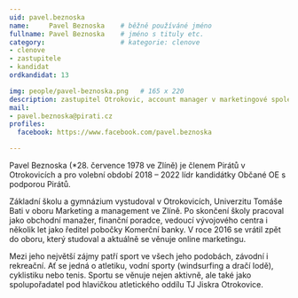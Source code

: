 ```yaml
---
uid: pavel.beznoska
name:     Pavel Beznoska  	# běžně používáné jméno
fullname: Pavel Beznoska  	# jméno s tituly etc.
category:                   # kategorie: clenove
- clenove
- zastupitele 
- kandidat
ordkandidat: 13

img: people/pavel-beznoska.png   # 165 x 220
description: zastupitel Otrokovic, account manager v marketingové společnosti a sportovec<br>Otrokovice # kratký popis, max 160 znaků
mail:
- pavel.beznoska@pirati.cz
profiles:
  facebook: https://www.facebook.com/pavel.beznoska

---
```

Pavel Beznoska (*28. července 1978 ve Zlíně) je členem Pirátů v Otrokovicích a pro volební období 2018 – 2022 lídr kandidátky Občané OE s podporou Pirátů.

Základní školu a gymnázium vystudoval v Otrokovicích, Univerzitu Tomáše Bati v oboru Marketing a management ve Zlíně. Po skončení školy pracoval jako obchodní manažer, finanční poradce, vedoucí vývojového centra i několik let jako ředitel pobočky Komerční banky. V roce 2016 se vrátil zpět do oboru, který studoval a aktuálně se věnuje online marketingu.

Mezi jeho největší zájmy patří sport ve všech jeho podobách, závodní i rekreační. Ať se jedná o atletiku, vodní sporty (windsurfing a dračí lodě), cyklistiku nebo tenis. Sportu se věnuje nejen aktivně, ale také jako spolupořadatel pod hlavičkou atletického oddílu TJ Jiskra Otrokovice.
